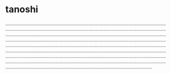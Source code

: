 # tanoshi
.................................................................................................................................................................................................................................................................................................................................................................................................................................................................................................................................................................................................................................................................................................................................................................................................................................................................................................................................................................................................................................................................................................................................................